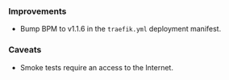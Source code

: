 ### Improvements

- Bump BPM to v1.1.6 in the `traefik.yml` deployment manifest.

### Caveats

- Smoke tests require an access to the Internet.
